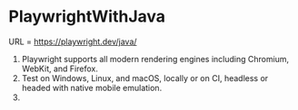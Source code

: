 # PlaywrightWithJava
URL  = https://playwright.dev/java/
1. Playwright supports all modern rendering engines including Chromium, WebKit, and Firefox.
2. Test on Windows, Linux, and macOS, locally or on CI, headless or headed with native mobile emulation.
3. 
